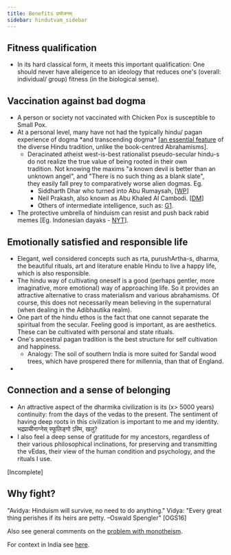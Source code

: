 ```yaml
---
title: Benefits प्रयोजनम्
sidebar: hindutvam_sidebar
---
```


## Fitness qualification

- In its hard classical form, it meets this important qualification: One should never have alleigence to an ideology that reduces one's (overall: individual/ group) fitness (in the biological sense).

## Vaccination against bad dogma

- A person or society not vaccinated with Chicken Pox is susceptible to Small Pox.
- At a personal level, many have not had the typically hindu/ pagan experience of dogma \*and transcending dogma\* \[[an essential feature](../../bases/books/index/) of the diverse Hindu tradition, unlike the book-centred Abrahamisms\].
    - Deracinated atheist west-is-best rationalist pseudo-secular hindu-s do not realize the true value of being rooted in their own tradition. Not knowing the maxims "a known devil is better than an unknown angel", and "There is no such thing as a blank slate", they easily fall prey to comparatively worse alien dogmas. Eg.
        - Siddharth Dhar who turned into Abu Rumaysah, \[[WP](http://www.washingtonpost.com/world/national-security/hoping-to-create-a-new-homeland-the-islamic-state-recruits-entire-families/2014/12/24/dbffceec-8917-11e4-8ff4-fb93129c9c8b_story.html)\]
        - Neil Prakash, also known as Abu Khaled Al Cambodi. \[[DM](http://www.dailymail.co.uk/news/article-2969253/Australia-s-newest-ISIS-headhunter-targets-jihadis-social-media-Sydney-bouncer-Mohammad-Baryalei-s-death-Syria.html)\]
        - Others of intermediate intelligence, such as: [G1](https://www.youtube.com/watch?v=Mpkdi55uWEw).
- The protective umbrella of hinduism can resist and push back rabid memes \[Eg. Indonesian dayaks - [NYT](http://www.nytimes.com/2011/09/26/world/asia/borneo-tribe-practices-its-own-kind-of-hinduism.html)\].

## Emotionally satisfied and responsible life

- Elegant, well considered concepts such as rta, purushArtha-s, dharma, the beautiful rituals, art and literature enable Hindu to live a happy life, which is also responsible. 
- The hindu way of cultivating oneself is a good (perhaps gentler, more imaginative, more emotional) way of approaching life. So it provides an attractive alternative to crass materialism and various abrahamisms. Of course, this does not necessarily mean believing in the supernatural (when dealing in the Adibhautika realm).
- One part of the hindu ethos is the fact that one cannot separate the spiritual from the secular. Feeling good is important, as are aesthetics. These can be cultivated with personal and state rituals.
- One's ancestral pagan tradition is the best structure for self cultivation and happiness.
    - Analogy: The soil of southern India is more suited for Sandal wood trees, which have prospered there for millennia, than that of England.
-   
    

## Connection and a sense of belonging

- An attractive aspect of the dharmika civilization is its (x> 5000 years) continuity: from the days of the vedas to the present. The sentiment of having deep roots in this civilization is important to me and my identity. भद्रप्राचीनाग्नेस् स्फुलिङ्गो ऽस्मि, खलु?
- I also feel a deep sense of gratitude for my ancestors, regardless of their various philosophical inclinations, for preserving and transmitting the vEdas, their view of the human condition and psychology, and the rituals I use.

\[Incomplete\]

  

## Why fight?

"Avidya: Hinduism will survive, no need to do anything." 
 Vidya: "Every great thing perishes if its heirs are petty. –Oswald Spengler" \[OGS16\]

Also see general comments on the [problem with monotheism](../../rivals/abe-disease/problem/).

For context in India see [here](../../polity/sick-india/hindus/).